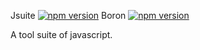 Jsuite [![npm version](https://badge.fury.io/js/jsuite.svg)](http://badge.fury.io/js/jsuite)
Boron  [![npm version](https://badge.fury.io/js/boron.svg)](http://badge.fury.io/js/boron)
<!--===-->
A tool suite of javascript.
